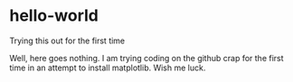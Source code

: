 # hello-world
Trying this out for the first time

Well, here goes nothing. I am trying coding on the github crap for the first time in an attempt to install matplotlib. Wish me luck.
